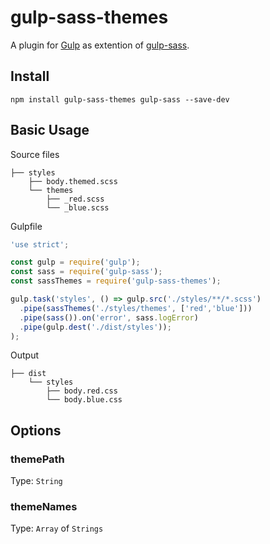 # gulp-sass-themes

A plugin for [Gulp](https://github.com/gulpjs/gulp) as extention of [gulp-sass](https://github.com/dlmanning/gulp-sass).

## Install

```
npm install gulp-sass-themes gulp-sass --save-dev
```

## Basic Usage

Source files
```
├── styles
    ├── body.themed.scss
    └── themes
        ├── _red.scss
        └── _blue.scss
```

Gulpfile
```javascript
'use strict';

const gulp = require('gulp');
const sass = require('gulp-sass');
const sassThemes = require('gulp-sass-themes');

gulp.task('styles', () => gulp.src('./styles/**/*.scss')
  .pipe(sassThemes('./styles/themes', ['red','blue']))
  .pipe(sass()).on('error', sass.logError)
  .pipe(gulp.dest('./dist/styles'));
);
```

Output
```
├── dist
    └── styles
        ├── body.red.css
        └── body.blue.css
```

## Options

### themePath
Type: `String`

### themeNames
Type: `Array` of `Strings`

